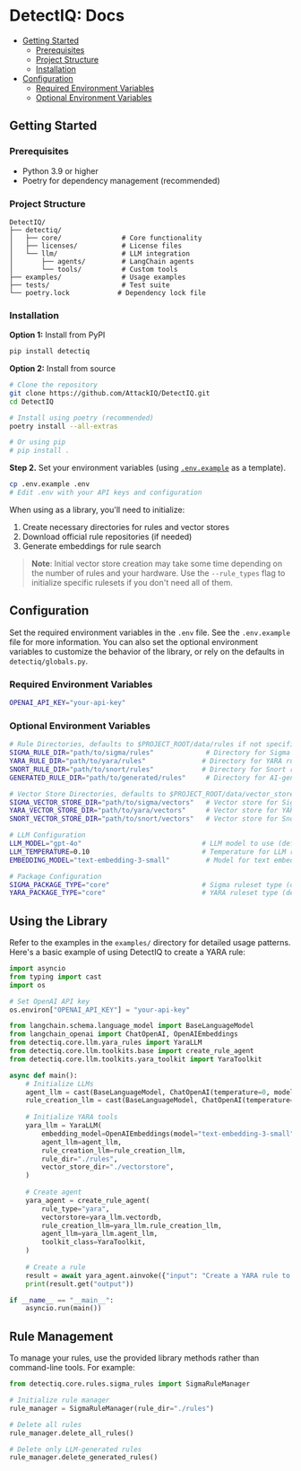 # DetectIQ: Docs
* [Getting Started](#getting-started)
    * [Prerequisites](#prerequisites)
    * [Project Structure](#project-structure)
    * [Installation](#installation)
* [Configuration](#configuration)
    * [Required Environment Variables](#required-environment-variables)
    * [Optional Environment Variables](#optional-environment-variables)

## Getting Started
### Prerequisites
* Python 3.9 or higher
* Poetry for dependency management (recommended)

### Project Structure
```
DetectIQ/
├── detectiq/
│   ├── core/               # Core functionality
│   ├── licenses/           # License files
│   └── llm/                # LLM integration
│       ├── agents/         # LangChain agents
│       └── tools/          # Custom tools
├── examples/               # Usage examples
├── tests/                  # Test suite
└── poetry.lock            # Dependency lock file
```

### Installation
**Option 1:** Install from PyPI
```bash
pip install detectiq
```

**Option 2:** Install from source
```bash
# Clone the repository
git clone https://github.com/AttackIQ/DetectIQ.git
cd DetectIQ

# Install using poetry (recommended)
poetry install --all-extras

# Or using pip
# pip install .
```

**Step 2.** Set your environment variables (using [`.env.example`](./env.example) as a template).
```bash
cp .env.example .env
# Edit .env with your API keys and configuration
```

When using as a library, you'll need to initialize:
1. Create necessary directories for rules and vector stores
2. Download official rule repositories (if needed)
3. Generate embeddings for rule search

> **Note**: Initial vector store creation may take some time depending on the number of rules and your hardware. Use the `--rule_types` flag to initialize specific rulesets if you don't need all of them.

## Configuration
Set the required environment variables in the `.env` file. See the `.env.example` file for more information. You can also set the optional environment variables to customize the behavior of the library, or rely on the defaults in `detectiq/globals.py`.

### Required Environment Variables
```bash
OPENAI_API_KEY="your-api-key"
```

### Optional Environment Variables
```bash
# Rule Directories, defaults to $PROJECT_ROOT/data/rules if not specified
SIGMA_RULE_DIR="path/to/sigma/rules"             # Directory for Sigma rules
YARA_RULE_DIR="path/to/yara/rules"              # Directory for YARA rules
SNORT_RULE_DIR="path/to/snort/rules"            # Directory for Snort rules
GENERATED_RULE_DIR="path/to/generated/rules"     # Directory for AI-generated rules

# Vector Store Directories, defaults to $PROJECT_ROOT/data/vector_stores if not specified
SIGMA_VECTOR_STORE_DIR="path/to/sigma/vectors"   # Vector store for Sigma rules
YARA_VECTOR_STORE_DIR="path/to/yara/vectors"     # Vector store for YARA rules
SNORT_VECTOR_STORE_DIR="path/to/snort/vectors"   # Vector store for Snort rules

# LLM Configuration
LLM_MODEL="gpt-4o"                              # LLM model to use (default: gpt-4o)
LLM_TEMPERATURE=0.10                            # Temperature for LLM responses
EMBEDDING_MODEL="text-embedding-3-small"         # Model for text embeddings

# Package Configuration
SIGMA_PACKAGE_TYPE="core"                       # Sigma ruleset type (default: core)
YARA_PACKAGE_TYPE="core"                        # YARA ruleset type (default: core)
```

## Using the Library

Refer to the examples in the `examples/` directory for detailed usage patterns. Here's a basic example of using DetectIQ to create a YARA rule:

```python
import asyncio
from typing import cast
import os

# Set OpenAI API key
os.environ["OPENAI_API_KEY"] = "your-api-key"

from langchain.schema.language_model import BaseLanguageModel
from langchain_openai import ChatOpenAI, OpenAIEmbeddings
from detectiq.core.llm.yara_rules import YaraLLM
from detectiq.core.llm.toolkits.base import create_rule_agent
from detectiq.core.llm.toolkits.yara_toolkit import YaraToolkit

async def main():
    # Initialize LLMs
    agent_llm = cast(BaseLanguageModel, ChatOpenAI(temperature=0, model="gpt-4o"))
    rule_creation_llm = cast(BaseLanguageModel, ChatOpenAI(temperature=0, model="gpt-4o"))
    
    # Initialize YARA tools
    yara_llm = YaraLLM(
        embedding_model=OpenAIEmbeddings(model="text-embedding-3-small"),
        agent_llm=agent_llm,
        rule_creation_llm=rule_creation_llm,
        rule_dir="./rules",
        vector_store_dir="./vectorstore",
    )
    
    # Create agent
    yara_agent = create_rule_agent(
        rule_type="yara",
        vectorstore=yara_llm.vectordb,
        rule_creation_llm=yara_llm.rule_creation_llm,
        agent_llm=yara_llm.agent_llm,
        toolkit_class=YaraToolkit,
    )
    
    # Create a rule
    result = await yara_agent.ainvoke({"input": "Create a YARA rule to detect ransomware"})
    print(result.get("output"))

if __name__ == "__main__":
    asyncio.run(main())
```

## Rule Management

To manage your rules, use the provided library methods rather than command-line tools. For example:

```python
from detectiq.core.rules.sigma_rules import SigmaRuleManager

# Initialize rule manager
rule_manager = SigmaRuleManager(rule_dir="./rules")

# Delete all rules
rule_manager.delete_all_rules()

# Delete only LLM-generated rules
rule_manager.delete_generated_rules()
```